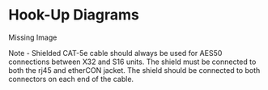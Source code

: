 # Hook-Up Diagrams

Missing Image

Note - Shielded CAT-5e cable should always be used for AES50 connections between X32 and S16 units. The shield must be connected to both the rj45 and etherCON jacket. The shield should be connected to both connectors on each end of the cable.